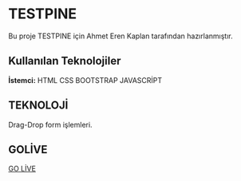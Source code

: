 
# TESTPINE

Bu proje TESTPINE için Ahmet Eren Kaplan tarafından hazırlanmıştır.



## Kullanılan Teknolojiler

**İstemci:** HTML CSS BOOTSTRAP JAVASCRİPT


## TEKNOLOJİ

Drag-Drop form işlemleri.

  
## GOLİVE

[GO LİVE](https://splendid-torrone-c03229.netlify.app/)
